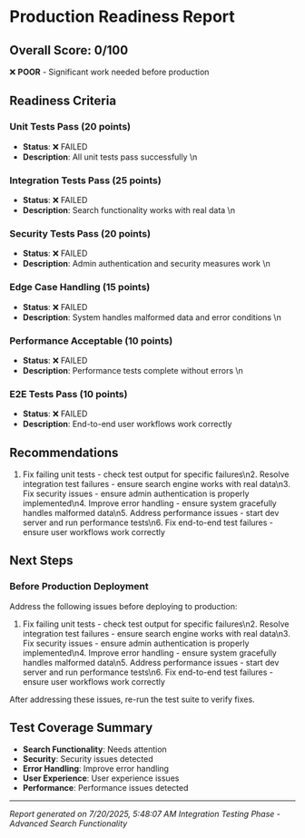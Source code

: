 # Production Readiness Report

## Overall Score: 0/100

❌ **POOR** - Significant work needed before production

## Readiness Criteria


### Unit Tests Pass (20 points)

- **Status**: ❌ FAILED
- **Description**: All unit tests pass successfully
\n
### Integration Tests Pass (25 points)

- **Status**: ❌ FAILED
- **Description**: Search functionality works with real data
\n
### Security Tests Pass (20 points)

- **Status**: ❌ FAILED
- **Description**: Admin authentication and security measures work
\n
### Edge Case Handling (15 points)

- **Status**: ❌ FAILED
- **Description**: System handles malformed data and error conditions
\n
### Performance Acceptable (10 points)

- **Status**: ❌ FAILED
- **Description**: Performance tests complete without errors
\n
### E2E Tests Pass (10 points)

- **Status**: ❌ FAILED
- **Description**: End-to-end user workflows work correctly


## Recommendations

1. Fix failing unit tests - check test output for specific failures\n2. Resolve integration test failures - ensure search engine works with real data\n3. Fix security issues - ensure admin authentication is properly implemented\n4. Improve error handling - ensure system gracefully handles malformed data\n5. Address performance issues - start dev server and run performance tests\n6. Fix end-to-end test failures - ensure user workflows work correctly

## Next Steps


### Before Production Deployment

Address the following issues before deploying to production:

1. Fix failing unit tests - check test output for specific failures\n2. Resolve integration test failures - ensure search engine works with real data\n3. Fix security issues - ensure admin authentication is properly implemented\n4. Improve error handling - ensure system gracefully handles malformed data\n5. Address performance issues - start dev server and run performance tests\n6. Fix end-to-end test failures - ensure user workflows work correctly

After addressing these issues, re-run the test suite to verify fixes.


## Test Coverage Summary

- **Search Functionality**: Needs attention
- **Security**: Security issues detected
- **Error Handling**: Improve error handling
- **User Experience**: User experience issues
- **Performance**: Performance issues detected

---

*Report generated on 7/20/2025, 5:48:07 AM*
*Integration Testing Phase - Advanced Search Functionality*

